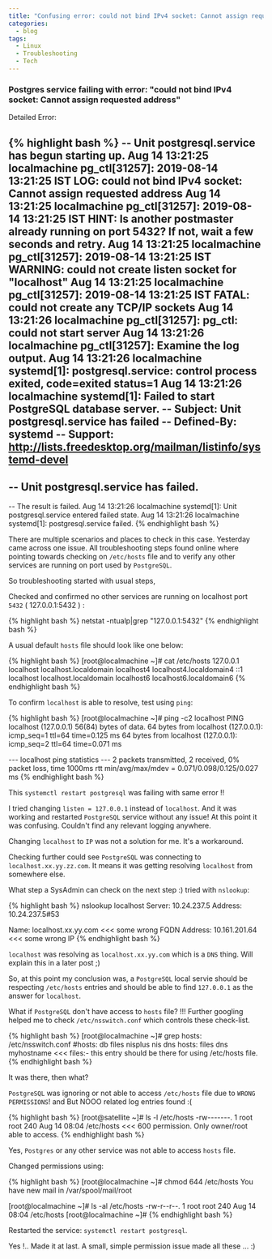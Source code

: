 ```yaml
---
title: "Confusing error: could not bind IPv4 socket: Cannot assign requested address"
categories:
  - blog
tags:
  - Linux
  - Troubleshooting
  - Tech
---
```


### Postgres service failing with error: "could not bind IPv4 socket: Cannot assign requested address"

Detailed Error:

{% highlight bash %}
-- Unit postgresql.service has begun starting up.
Aug 14 13:21:25 localmachine pg_ctl[31257]: 2019-08-14 13:21:25 IST LOG:  could not bind IPv4 socket: Cannot assign requested address
Aug 14 13:21:25 localmachine pg_ctl[31257]: 2019-08-14 13:21:25 IST HINT:  Is another postmaster already running on port 5432? If not, wait a few seconds and retry.
Aug 14 13:21:25 localmachine pg_ctl[31257]: 2019-08-14 13:21:25 IST WARNING:  could not create listen socket for "localhost"
Aug 14 13:21:25 localmachine pg_ctl[31257]: 2019-08-14 13:21:25 IST FATAL:  could not create any TCP/IP sockets
Aug 14 13:21:26 localmachine pg_ctl[31257]: pg_ctl: could not start server
Aug 14 13:21:26 localmachine pg_ctl[31257]: Examine the log output.
Aug 14 13:21:26 localmachine systemd[1]: postgresql.service: control process exited, code=exited status=1
Aug 14 13:21:26 localmachine systemd[1]: Failed to start PostgreSQL database server.
-- Subject: Unit postgresql.service has failed
-- Defined-By: systemd
-- Support: http://lists.freedesktop.org/mailman/listinfo/systemd-devel
--
-- Unit postgresql.service has failed.
--
-- The result is failed.
Aug 14 13:21:26 localmachine systemd[1]: Unit postgresql.service entered failed state.
Aug 14 13:21:26 localmachine systemd[1]: postgresql.service failed.
{% endhighlight bash %}

There are multiple scenarios and places to check in this case. Yesterday came across one issue. All troubleshooting steps found online where pointing towards checking on `/etc/hosts` file and to verify any other services are running on port used by `PostgreSQL`.

So troubleshooting started with usual steps,

Checked and confirmed no other services are running on localhost port `5432` ( 127.0.0.1:5432 ) :

{% highlight bash %}
netstat -ntualp|grep "127.0.0.1:5432"
{% endhighlight bash %}

A usual default `hosts` file should look like one below:

{% highlight bash %}
[root@localmachine ~]# cat /etc/hosts
127.0.0.1   localhost localhost.localdomain localhost4 localhost4.localdomain4
::1         localhost localhost.localdomain localhost6 localhost6.localdomain6
{% endhighlight bash %}

To confirm `localhost` is able to resolve, test using `ping`:

{% highlight bash %}
[root@localmachine ~]# ping -c2 localhost
PING localhost (127.0.0.1) 56(84) bytes of data.
64 bytes from localhost (127.0.0.1): icmp_seq=1 ttl=64 time=0.125 ms
64 bytes from localhost (127.0.0.1): icmp_seq=2 ttl=64 time=0.071 ms

--- localhost ping statistics ---
2 packets transmitted, 2 received, 0% packet loss, time 1000ms
rtt min/avg/max/mdev = 0.071/0.098/0.125/0.027 ms
{% endhighlight bash %}

This `systemctl restart postgresql` was failing with same error !!

I tried changing `listen = 127.0.0.1` instead of `localhost`. And it was working and restarted `PostgreSQL` service without any issue! At this point it was confusing. Couldn't find any relevant logging anywhere.

Changing `localhost` to `IP` was not a solution for me. It's a workaround.

Checking further could see `PostgreSQL` was connecting to `localhost.xx.yy.zz.com`. It means it was getting resolving `localhost` from somewhere else.

What step a SysAdmin can check on the next step :) tried with `nslookup`:

{% highlight bash %}
nslookup localhost
Server:         10.24.237.5
Address:        10.24.237.5#53

Name:   localhost.xx.yy.com      <<< some wrong FQDN
Address: 10.161.201.64           <<< some wrong IP
{% endhighlight bash %}

`localhost` was resolving as `localhost.xx.yy.com` which is a `DNS` thing. Will explain this in a later post ;)

So, at this point my conclusion was, a `PostgreSQL` local servie should be respecting `/etc/hosts` entries and should be able to find `127.0.0.1` as the answer for `localhost`.

What if `PostgreSQL` don't have access to `hosts` file? !!! Further googling helped me to check `/etc/nsswitch.conf` which controls these check-list.

{% highlight bash %}
[root@localmachine ~]# grep hosts: /etc/nsswitch.conf
#hosts:     db files nisplus nis dns
hosts:      files dns myhostname            <<< files:- this entry should be there for using /etc/hosts file.
{% endhighlight bash %}

It was there, then what?

`PostgreSQL` was ignoring or not able to access `/etc/hosts` file due to `WRONG PERMISSIONS`! and  But NOOO related log entries found :(

{% highlight bash %}
[root@satellite ~]# ls -l /etc/hosts
-rw-------. 1 root root 240 Aug 14 08:04 /etc/hosts     <<<  600 permission. Only owner/root able to access.
{% endhighlight bash %}

Yes, `Postgres` or any other service was not able to access `hosts` file.

Changed permissions using:

{% highlight bash %}
[root@localmachine ~]# chmod 644 /etc/hosts
You have new mail in /var/spool/mail/root

[root@localmachine ~]# ls -al /etc/hosts
-rw-r--r--. 1 root root 240 Aug 14 08:04 /etc/hosts
[root@localmachine ~]#
{% endhighlight bash %}

Restarted the service: `systemctl restart postgresql`.

Yes !.. Made it at last. A small, simple permission issue made all these ... :)
